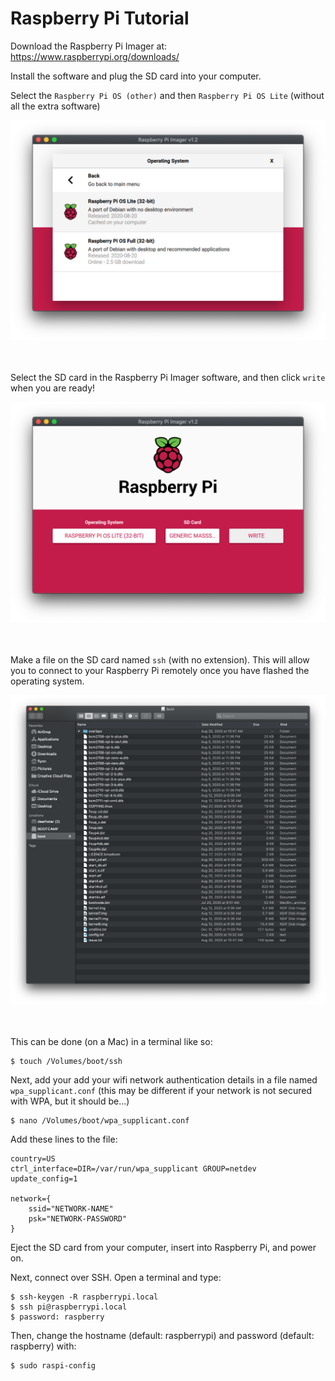 # Raspberry Pi Tutorial

Download the Raspberry Pi Imager at:
https://www.raspberrypi.org/downloads/ 

Install the software and plug the SD card into your computer.

Select the `Raspberry Pi OS (other)` and then `Raspberry Pi OS Lite` (without all the extra software)

<p align="center">
  <img src="assets/rpi/image_select.png" width="900"><br>
  <br><br>
</p>


Select the SD card in the Raspberry Pi Imager software, and then click `write` when you are ready!

<p align="center">
  <img src="assets/rpi/imager.png" width="900"><br>
  <br><br>
</p>


Make a file on the SD card named `ssh` (with no extension). This will allow you to connect to your Raspberry Pi remotely once you have flashed the operating system. 

<p align="center">
  <img src="assets/rpi/boot_folder.png" width="900"><br>
  <br><br>
</p>


This can be done (on a Mac) in a terminal like so:

```
$ touch /Volumes/boot/ssh
```

Next, add your add your wifi network authentication details in a file named `wpa_supplicant.conf` (this may be different if your network is not secured with WPA, but it should be...)

```
$ nano /Volumes/boot/wpa_supplicant.conf
```

Add these lines to the file:

```
country=US
ctrl_interface=DIR=/var/run/wpa_supplicant GROUP=netdev
update_config=1

network={
    ssid="NETWORK-NAME"
    psk="NETWORK-PASSWORD"
}
```

Eject the SD card from your computer, insert into Raspberry Pi, and power on.


Next, connect over SSH. Open a terminal and type:

```
$ ssh-keygen -R raspberrypi.local
$ ssh pi@raspberrypi.local
$ password: raspberry
```

Then, change the hostname (default: raspberrypi) and password (default: raspberry) with:

```
$ sudo raspi-config
```